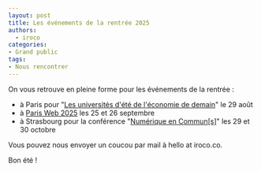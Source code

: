 ```yaml
---
layout: post
title: Les événements de la rentrée 2025
authors:
  - iroco
categories:
- Grand public
tags:
- Nous rencontrer
---
```



On vous retrouve en pleine forme pour les événements de la rentrée : 

- à Paris pour "[Les universités d'été de l'économie de demain](https://www.ued.eco/)" le 29 août 
- à  [Paris Web 2025](https://www.paris-web.fr/) les 25 et 26 septembre
- à Strasbourg pour la conférence "[Numérique en Commun\[s\]](https://numerique-en-communs.fr/)" les 29 et 30 octobre

Vous pouvez nous envoyer un coucou par mail à hello at iroco.co.

Bon été ! 